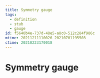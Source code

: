 ```yaml
---
title: Symmetry gauge
tags:
  - definition
  - stub
  - gauge
id: f5640b4e-737d-48e5-a8c0-512c284f986c
mtime: 20211211110026 20210701195503
ctime: 20210223170018
---
```


# Symmetry gauge
